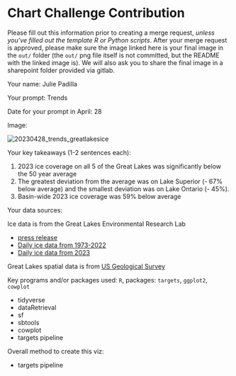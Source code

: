 # Chart Challenge Contribution

Please fill out this information prior to creating a merge request, *unless you've filled out the template R or Python scripts*. After your merge request is approved, please make sure the image linked here is your final image in the `out/` folder (the `out/` png file itself is not committed, but the README with the linked image is). We will also ask you to share the final image in a sharepoint folder provided via gitlab.

Your name: Julie Padilla

Your prompt: Trends

Date for your prompt in April: 28

Image:

![20230428_trends_greatlakesice](https://github.com/DOI-USGS/vizlab-chart-challenge-23/assets/54007288/e4bbc2f0-d2b6-490e-aa36-dcb9dee6f21b)

Your key takeaways (1-2 sentences each):

1. 2023 ice coverage on all 5 of the Great Lakes was significantly below the 50 year average
2. The greatest deviation from the average was on Lake Superior (- 67% below average) and the smallest deviation was on Lake Ontario (- 45%).
3. Basin-wide 2023 ice coverage was 59% below average

Your data sources:

Ice data is from the Great Lakes Environmental Research Lab 

* [press release](https://research.noaa.gov/article/ArtMID/587/ArticleID/2941/Low-ice-on-the-Great-Lakes-this-winter)
* [Daily ice data from 1973-2022](https://www.glerl.noaa.gov/data/ice/glicd/daily/)
* [Daily ice data from 2023](https://coastwatch.glerl.noaa.gov/statistic/ice/dat/g2022_2023_ice.dat)

Great Lakes spatial data is from [US Geological Survey](https://www.sciencebase.gov/catalog/item/530f8a0ee4b0e7e46bd300dd)

Key programs and/or packages used: `R`, packages: `targets`, `ggplot2`, `cowplot`

  * tidyverse
  * dataRetrieval
  * sf
  * sbtools
  * cowplot
  * targets pipeline

Overall method to create this viz:
 
 * targets pipeline
